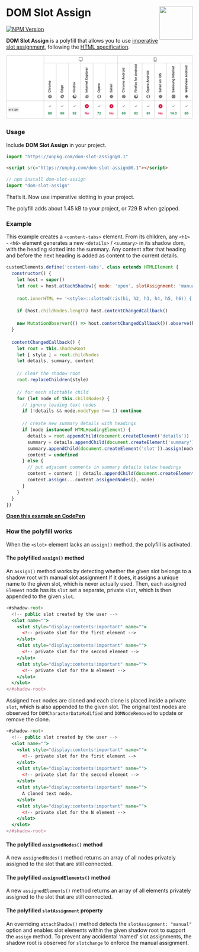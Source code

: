 # DOM Slot Assign <img src="https://jonneal.dev/js-logo.svg" alt="" width="90" height="90" align="right">

[![NPM Version][npm-img]][npm-url]

**DOM Slot Assign** is a polyfill that allows you to use [imperative slot assignment](https://developer.mozilla.org/en-US/docs/Web/API/HTMLSlotElement/assign), following the [HTML specification](https://html.spec.whatwg.org/multipage/scripting.html#dom-slot-assign).

<a href="https://developer.mozilla.org/en-US/docs/Web/API/HTMLSlotElement/assign#browser_compatibility"><img src="./.vscode/browser-compatibility.webp" alt="table of browser compatibility" /></a>

### Usage

Include **DOM Slot Assign** in your project.

```js
import "https://unpkg.com/dom-slot-assign@0.1"
```

```html
<script src="https://unpkg.com/dom-slot-assign@0.1"></script>
```

```js
// npm install dom-slot-assign
import "dom-slot-assign"
```

That’s it. Now use imperative slotting in your project.

The polyfill adds about 1.45 kB to your project, or 729 B when gzipped.

### Example

This example creates a `<content-tabs>` element. From its children, any `<h1>` - `<h6>` element generates a new `<details>` / `<summary>` in its shadow dom, with the heading slotted into the summary. Any content after that heading and before the next heading is added as content to the current details.

```js
customElements.define('content-tabs', class extends HTMLElement {
  constructor() {
    let host = super()
    let root = host.attachShadow({ mode: 'open', slotAssignment: 'manual' })

    root.innerHTML += '<style>::slotted(:is(h1, h2, h3, h4, h5, h6)) { display: contents; pointer-events: none; }</style>'

    if (host.childNodes.length) host.contentChangedCallback()

    new MutationObserver(() => host.contentChangedCallback()).observe(host, { childList: true })
  }
  
  contentChangedCallback() {
    let root = this.shadowRoot
    let [ style ] = root.childNodes
    let details, summary, content

    // clear the shadow root
    root.replaceChildren(style)

    // for each slottable child
    for (let node of this.childNodes) {
      // ignore leading text nodes
      if (!details && node.nodeType !== 1) continue

      // create new summary details with headings
      if (node instanceof HTMLHeadingElement) {
        details = root.appendChild(document.createElement('details'))
        summary = details.appendChild(document.createElement('summary'))
        summary.appendChild(document.createElement('slot')).assign(node)
        content = undefined
      } else {
        // put adjacent comments in summary details below headings
        content = content || details.appendChild(document.createElement('slot'))
        content.assign(...content.assignedNodes(), node)
      }
    }
  }
})
```

[**Open this example on CodePen**](https://codepen.io/jonneal/pen/xxWgyXX?editors=1010)

### How the polyfill works

When the `<slot>` element lacks an `assign()` method, the polyfill is activated.

#### The polyfilled `assign()` method

An `assign()` method works by detecting whether the given slot belongs to a shadow root with manual slot assignment
If it does, it assigns a unique name to the given slot, which is never actually used.
Then, each assigned `Element` node has its `slot` set a separate, private `slot`, which is then appended to the given `slot`.

```jsx
<#shadow-root>
  <!-- public slot created by the user -->
  <slot name="">
    <slot style="display:contents!important" name="">
      <!-- private slot for the first element -->
    </slot>
    <slot style="display:contents!important" name="">
      <!-- private slot for the second element -->
    </slot>
    <slot style="display:contents!important" name="">
      <!-- private slot for the N element -->
    </slot>
  </slot>
</#shadow-root>
```

Assigned `Text` nodes are cloned and each clone is placed inside a private `slot`, which is also appended to the given slot.
The original text nodes are observed for `DOMCharacterDataModified` and `DOMNodeRemoved` to update or remove the clone.

```jsx
<#shadow-root>
  <!-- public slot created by the user -->
  <slot name="">
    <slot style="display:contents!important" name="">
      <!-- private slot for the first element -->
    </slot>
    <slot style="display:contents!important" name="">
      <!-- private slot for the second element -->
    </slot>
    <slot style="display:contents!important" name="">
      A cloned text node.
    </slot>
    <slot style="display:contents!important" name="">
      <!-- private slot for the N element -->
    </slot>
  </slot>
</#shadow-root>
```

#### The polyfilled `assignedNodes()` method

A new `assignedNodes()` method returns an array of all nodes privately assigned to the slot that are still connected.

#### The polyfilled `assignedElements()` method

A new `assignedElements()` method returns an array of all elements privately assigned to the slot that are still connected.

#### The polyfilled `slotAssignment` property

An overriding `attachShadow()` method detects the `slotAssignment: "manual"` option and enables slot elements within the given shadow root to support the `assign` method.
To prevent any accidental ‘named’ slot assignments, the shadow root is observed for `slotchange` to enforce the manual assignment.

[npm-img]: https://img.shields.io/npm/v/dom-slot-assign.svg
[npm-url]: https://www.npmjs.com/package/dom-slot-assign

